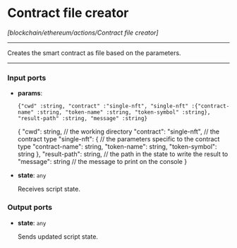 # Contract file creator

_[blockchain/ethereum/actions/Contract file creator]_

---

Creates the smart contract as file based on the parameters.  

---

### Input ports

* __params__: 
    ```
    {"cwd" :string, "contract" :"single-nft", "single-nft" :{"contract-name" :string, "token-name" :string, "token-symbol" :string}, "result-path" :string, "message" :string}
    ```

    {
      "cwd": string, // the working directory
      "contract": "single-nft", // the contract type
      "single-nft": {  // the parameters specific to the contract type
        "contract-name": string,
        "token-name": string,
        "token-symbol": string
      },
      "result-path": string, // the path in the state to write the result to
      "message": string // the message to print on the console
    }


* __state__: ` any `

    Receives script state.

### Output ports

* __state__: ` any `

    Sends updated script state.

